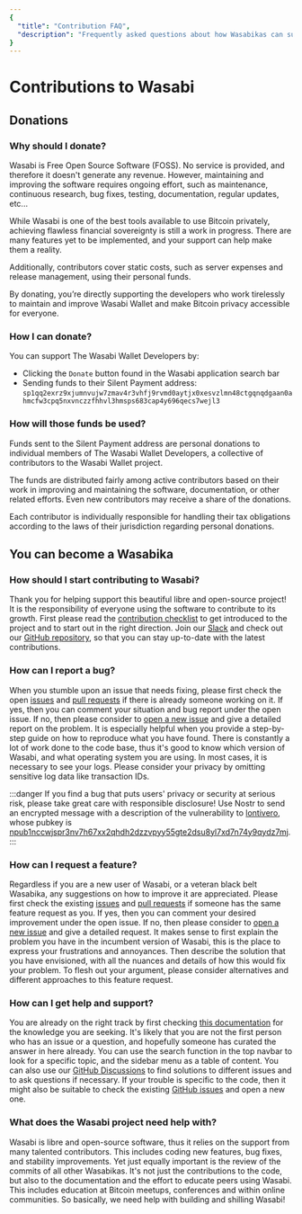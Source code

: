 ```yaml
---
{
  "title": "Contribution FAQ",
  "description": "Frequently asked questions about how Wasabikas can support the project. This is the Wasabi documentation, an archive of knowledge about the open-source, non-custodial and privacy-focused Bitcoin wallet for desktop."
}
---
```


# Contributions to Wasabi

## Donations

### Why should I donate?

Wasabi is Free Open Source Software (FOSS).
No service is provided, and therefore it doesn't generate any revenue.
However, maintaining and improving the software requires ongoing effort, such as maintenance, continuous research, bug fixes, testing, documentation, regular updates, etc...

While Wasabi is one of the best tools available to use Bitcoin privately, achieving flawless financial sovereignty is still a work in progress.
There are many features yet to be implemented, and your support can help make them a reality.

Additionally, contributors cover static costs, such as server expenses and release management, using their personal funds.

By donating, you’re directly supporting the developers who work tirelessly to maintain and improve Wasabi Wallet and make Bitcoin privacy accessible for everyone.

### How I can donate?

You can support The Wasabi Wallet Developers by:

- Clicking the `Donate` button found in the Wasabi application search bar
- Sending funds to their Silent Payment address: `sp1qq2exrz9xjumnvujw7zmav4r3vhfj9rvmd0aytjx0xesvzlmn48ctgqnqdgaan0ahmcfw3cpq5nxvnczzfhhvl3hmsps683cap4y696qecs7wejl3`

### How will those funds be used?

Funds sent to the Silent Payment address are personal donations to individual members of The Wasabi Wallet Developers, a collective of contributors to the Wasabi Wallet project.

The funds are distributed fairly among active contributors based on their work in improving and maintaining the software, documentation, or other related efforts.
Even new contributors may receive a share of the donations.

Each contributor is individually responsible for handling their tax obligations according to the laws of their jurisdiction regarding personal donations.

## You can become a Wasabika

### How should I start contributing to Wasabi?

Thank you for helping support this beautiful libre and open-source project!
It is the responsibility of everyone using the software to contribute to its growth.
First please read the [contribution checklist](/building-wasabi/ContributionChecklist.md) to get introduced to the project and to start out in the right direction.
Join our [Slack](https://join.slack.com/t/tumblebit/shared_invite/enQtNjQ1MTQ2NzQ1ODI0LWIzOTg5YTM3YmNkOTg1NjZmZTQ3NmM1OTAzYmQyYzk1M2M0MTdlZDk2OTQwNzFiNTg1ZmExNzM0NjgzY2M0Yzg) and check out our [GitHub repository](https://github.com/WalletWasabi/WalletWasabi), so that you can stay up-to-date with the latest contributions.

### How can I report a bug?

When you stumble upon an issue that needs fixing, please first check the open [issues](https://github.com/WalletWasabi/WalletWasabi/issues/) and [pull requests](https://github.com/WalletWasabi/WalletWasabi/pulls) if there is already someone working on it.
If yes, then you can comment your situation and bug report under the open issue.
If no, then please consider to [open a new issue](https://github.com/WalletWasabi/WalletWasabi/issues/new?template=bug-report.md) and give a detailed report on the problem.
It is especially helpful when you provide a step-by-step guide on how to reproduce what you have found.
There is constantly a lot of work done to the code base, thus it's good to know which version of Wasabi, and what operating system you are using.
In most cases, it is necessary to see your logs.
Please consider your privacy by omitting sensitive log data like transaction IDs.

:::danger
If you find a bug that puts users' privacy or security at serious risk, please take great care with responsible disclosure!
Use Nostr to send an encrypted message with a description of the vulnerability to [lontivero](https://github.com/lontivero), whose pubkey is [npub1nccwjspr3nv7h67xx2qhdh2dzzvpyy55gte2dsu8yl7xd7n74y9qydz7mj](https://github.com/WalletWasabi/WalletWasabi/blob/master/SECURITY.md).
:::

### How can I request a feature?

Regardless if you are a new user of Wasabi, or a veteran black belt Wasabika, any suggestions on how to improve it are appreciated.
Please first check the existing [issues](https://github.com/WalletWasabi/WalletWasabi/issues/) and [pull requests](https://github.com/WalletWasabi/WalletWasabi/pulls) if someone has the same feature request as you.
If yes, then you can comment your desired improvement under the open issue.
If no, then please consider to [open a new issue](https://github.com/WalletWasabi/WalletWasabi/issues/new?template=feature-request.md) and give a detailed request.
It makes sense to first explain the problem you have in the incumbent version of Wasabi, this is the place to express your frustrations and annoyances.
Then describe the solution that you have envisioned, with all the nuances and details of how this would fix your problem.
To flesh out your argument, please consider alternatives and different approaches to this feature request.

### How can I get help and support?

You are already on the right track by first checking [this documentation](https://docs.wasabiwallet.io) for the knowledge you are seeking.
It's likely that you are not the first person who has an issue or a question, and hopefully someone has curated the answer in here already.
You can use the search function in the top navbar to look for a specific topic, and the sidebar menu as a table of content.
You can also use our [GitHub Discussions](https://github.com/WalletWasabi/WalletWasabi/discussions/5185) to find solutions to different issues and to ask questions if necessary.
If your trouble is specific to the code, then it might also be suitable to check the existing [GitHub issues](https://github.com/WalletWasabi/WalletWasabi/issues/) and open a new one.

### What does the Wasabi project need help with?

Wasabi is libre and open-source software, thus it relies on the support from many talented contributors.
This includes coding new features, bug fixes, and stability improvements.
Yet just equally important is the review of the commits of all other Wasabikas.
It's not just the contributions to the code, but also to the documentation and the effort to educate peers using Wasabi.
This includes education at Bitcoin meetups, conferences and within online communities.
So basically, we need help with building and shilling Wasabi!
